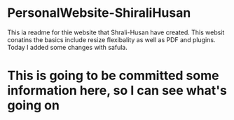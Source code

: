 # PersonalWebsite-ShiraliHusan

This ia readme for thie website that Shrali-Husan have created. This websit conatins the basics include resize flexibality as well as PDF and plugins. 
Today I added some changes with safula.


# This is going to be committed some information here, so I can see what's going on
